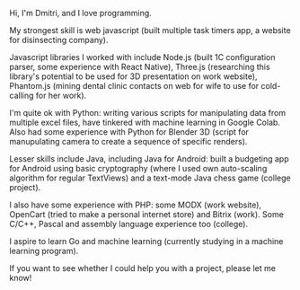 Hi, I'm Dmitri, and I love programming. 

My strongest skill is web javascript (built multiple task timers app, a website for disinsecting company).

Javascript libraries I worked with include Node.js (built 1C configuration parser, some experience with React Native), 
Three.js (researching this library's potential to be used for 3D presentation on work website), 
Phantom.js (mining dental clinic contacts on web for wife to use for cold-calling for her work).

I'm quite ok with Python: writing various scripts for manipulating data from multiple excel files, 
have tinkered with machine learning in Google Colab. Also had some experience with Python for Blender 3D (script for 
manupulating camera to create a sequence of specific renders).

Lesser skills include Java, including Java for Android: built a budgeting app for Android using basic cryptography 
(where I used own auto-scaling algorithm for regular TextViews) and a text-mode Java chess game (college project).

I also have some experience with PHP: some MODX (work website), OpenCart (tried to make a personal internet store) and Bitrix (work). 
Some C/C++, Pascal and assembly language experience too (college). 

I aspire to learn Go and machine learning (currently studying in a machine learning program).

If you want to see whether I could help you with a project, please let me know!
